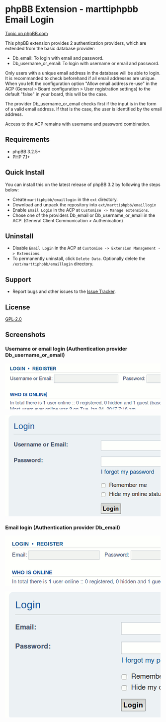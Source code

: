 # phpBB Extension - marttiphpbb Email Login

[Topic on phpBB.com](https://www.phpbb.com/community/viewtopic.php?f=456&t=2474801)

This phpBB extension provides 2 authentication providers, which are extended from the basic database provider:

* Db_email: To login with email and password.
* Db_username_or_email: To login with username or email and password.

Only users with a unique email address in the database will be able to login. It is recommanded to check beforehand if all email addresses are unique. When you left the configuration option "Allow email address re-use" in the ACP (General > Board configuration > User registration settings) to the default "false" in your board, this will be the case.

The provider Db_username_or_email checks first if the input is in the form of a valid email address. If that is the case, the user is identified by the email address.

Access to the ACP remains with username and password combination.

## Requirements

* phpBB 3.2.5+
* PHP 7.1+

## Quick Install

You can install this on the latest release of phpBB 3.2 by following the steps below:

* Create `marttiphpbb/emaillogin` in the `ext` directory.
* Download and unpack the repository into `ext/marttiphpbb/emaillogin`
* Enable `Email Login` in the ACP at `Customise -> Manage extensions`.
* Chose one of the providers Db_email or Db_username_or_email in the ACP. (General Client Communication > Authenication)

## Uninstall

* Disable `Email Login` in the ACP at `Customise -> Extension Management -> Extensions`.
* To permanently uninstall, click `Delete Data`. Optionally delete the `/ext/marttiphpbb/emaillogin` directory.

## Support

* Report bugs and other issues to the [Issue Tracker](https://github.com/marttiphpbb/phpbb-ext-emaillogin/issues).

## License

[GPL-2.0](license.txt)

## Screenshots

### Username or email login (Authentication provider Db_username_or_email)

![Quick login](doc/username_quick.png)

![Login box](doc/username_box.png)

### Email login (Authentication provider Db_email)

![Quick login](doc/email_quick.png)

![Login box](doc/email_box.png)
